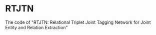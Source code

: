 # RTJTN
The code of "RTJTN: Relational Triplet Joint Tagging Network for Joint Entity and Relation Extraction"
